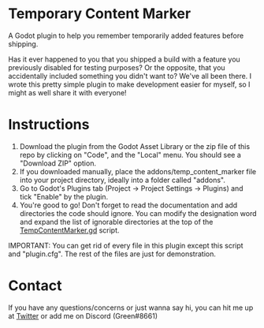 # Temporary Content Marker
A Godot plugin to help you remember temporarily added features before shipping.

Has it ever happened to you that you shipped a build with a feature you previously disabled for testing purposes? Or the opposite, that you accidentally included something you didn't want to?
We've all been there. I wrote this pretty simple plugin to make development easier for myself, so I might as well share it with everyone!

# Instructions
1. Download the plugin from the Godot Asset Library or the zip file of this repo by clicking on "Code", and the "Local" menu. You should see a "Download ZIP" option.
2. If you downloaded manually, place the addons/temp_content_marker file into your project directory, ideally into a folder called "addons".
3. Go to Godot's Plugins tab (Project -> Project Settings -> Plugins) and tick "Enable" by the plugin.
4. You're good to go! Don't forget to read the documentation and add directories the code should ignore. You can modify the designation word and expand the list of ignorable directories at the top of the [TempContentMarker.gd](https://github.com/AdamKormos/TemporaryContentMarker/blob/main/addons/temp_content_marker/TempContentMarker.gd) script.

IMPORTANT: You can get rid of every file in this plugin except this script and "plugin.cfg". The rest of the files are just for demonstration.

# Contact
If you have any questions/concerns or just wanna say hi, you can hit me up at [Twitter](https://twitter.com/olcgreen) or add me on Discord (Green#8661)
